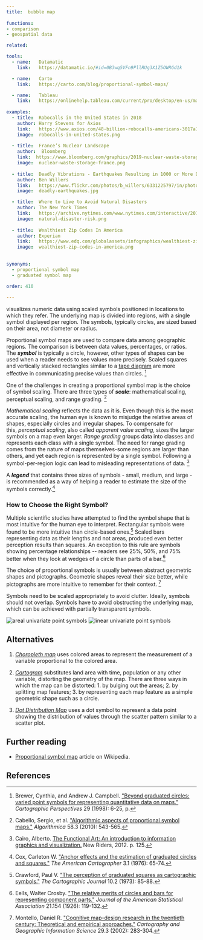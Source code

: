```yaml
---
title:  bubble map
  
functions:
- comparison
- geospatial data

related:

tools:
  - name:   Datamatic
    link:   https://datamatic.io/#id=0B3wq5VFn9PllRUg3X1Z5OWRGd1k

  - name:   Carto
    link:   https://carto.com/blog/proportional-symbol-maps/

  - name:   Tableau
    link:   https://onlinehelp.tableau.com/current/pro/desktop/en-us/maps_howto_symbol.html
    
examples:
  - title:  Robocalls in the United States in 2018
    author: Harry Stevens for Axios
    link:   https://www.axios.com/48-billion-robocalls-americans-3017a1c6-4406-4305-82c0-9d7c9ef84548.html
    image:  robocalls-in-united-states.png
  
  - title:  France’s Nuclear Landscape
    author:  Bloomberg
    link:  https://www.bloomberg.com/graphics/2019-nuclear-waste-storage-france
    image:  nuclear-waste-storage-france.png
    
  - title:  Deadly Vibrations - Earthquakes Resulting in 1000 or More Deaths Since 1900 
    author: Ben Willers
    link:   https://www.flickr.com/photos/b_willers/6331225797/in/photostream/
    image:  deadly-earthquakes.jpg

  - title:  Where to Live to Avoid Natural Disasters
    author: The New York Times
    link:   https://archive.nytimes.com/www.nytimes.com/interactive/2011/05/01/weekinreview/01safe.html?_r=0
    image:  natural-disaster-risk.png
  
  - title:  Wealthiest Zip Codes In America
    author: Experian
    link:   https://www.edq.com/globalassets/infographics/wealthiest-zip-codes.png
    image:  wealthiest-zip-codes-in-america.png
  
    
synonyms:
  - proportional symbol map
  - graduated symbol map
  
order: 410

---
```

visualizes numeric data using scaled symbols positioned in locations to which they refer. The underlying map is divided into regions, with a single symbol displayed per region.
 The symbols, typically circles, are sized based on their area, not diameter or radius. 
<!--more-->

Proportional symbol maps are used to compare data among geographic regions. The comparison is between data values, percentages, or ratios. The ***symbol*** is typically a circle, however, other types of shapes can be used when a reader needs to see values more precisely. Scaled squares and vertically stacked rectangles similar to a [tape diagram](/tape-diagram) are more effective in communicating precise values than circles. [^brewer]

One of the challenges in creating a proportional symbol map is the choice of symbol scaling. There are three types of ***scale***: mathematical scaling, perceptual scaling, and range grading. [^cabello]

*Mathematical scaling* reflects the data as it is. Even though this is the most accurate scaling, the human eye is known to misjudge the relative areas of shapes, especially circles and irregular shapes. To compensate for this, *perceptual scaling*, also called *apparent value scaling*, sizes the larger symbols on a map even larger.
*Range grading* groups data into classes and represents each class with a single symbol. The need for range grading comes from the nature of maps themselves-some regions are larger than others, and yet each region is represented by a single symbol. Following a symbol-per-region logic can lead to misleading representations of data. [^cairo]

A ***legend*** that contains three sizes of symbols - small, medium, and large - is recommended as a way of helping a reader to estimate the size of the symbols correctly.[^cox]

### How to Choose the Right Symbol?
Multiple scientific studies have attempted to find the symbol shape that is most intuitive for the human eye to interpret.
Rectangular symbols were found to be more intuitive than circle-based ones.[^crawford] Scaled bars representing data as their lengths and not areas, produced even better perception results than squares.
An exception to this rule are symbols showing percentage relationships -- readers see 25%, 50%, and 75% better when they look at wedges of a circle than parts of a bar.[^eells]

The choice of proportional symbols is usually between abstract geometric shapes and pictographs. Geometric shapes reveal their size better, while pictographs are more intuitive to remember for their context.  [^montello]

Symbols need to be scaled appropriately to avoid clutter. Ideally, symbols should not overlap. Symbols have to avoid obstructing the underlying map, which can be achieved with partially transparent symbols.

<img src="types-of-symbols-areal.jpg" alt="areal univariate point symbols" />
<img src="types-of-symbols-linear.jpg" alt="linear univariate point symbols" />
<!-- TODO: redraw types of symbols as svg. From 'Beyond Graduated Circles: Varied Point Symbols for Representing Quantitative Data on Maps' by Cynthia A. Brewer, p.14 -->

## Alternatives

1. [*Choropleth map*](/choropleth-map) uses colored areas to represent the measurement of a variable proportional to the colored area.

2. [*Cartogram*](/cartogram) substitutes land area with time, population or any other variable, distorting the geometry of the map. There are three ways in which the map can be distorted: 1. by bulging out the areas; 2. by splitting map features; 3. by representing each map feature as a simple geometric shape such as a circle.

3. [*Dot Distribution Map*](/dot-distribution-map) uses a dot symbol to represent a data point showing the distribution of values through the scatter pattern similar to a scatter plot.


## Further reading
- [Proportional symbol map](https://en.wikipedia.org/wiki/Proportional_symbol_map) article on Wikipedia.

## References

[^brewer]: Brewer, Cynthia, and Andrew J. Campbell. ["Beyond graduated circles: varied point symbols for representing quantitative data on maps."](https://cartographicperspectives.org/index.php/journal/article/download/cp28-brewer-campbell/pdf/0) *Cartographic Perspectives* 29 (1998): 6-25, p.
[^cabello]: Cabello, Sergio, et al. ["Algorithmic aspects of proportional symbol maps."](https://link.springer.com/content/pdf/10.1007%2Fs00453-009-9281-8.pdf) *Algorithmica* 58.3 (2010): 543-565.
[^cairo]: Cairo, Alberto. [The Functional Art: An introduction to information graphics and visualization.](https://books.google.com/books?id=xwjhh6Wu-VUC) New Riders, 2012. p. 125.
[^cox]: Cox, Carleton W. ["Anchor effects and the estimation of graduated circles and squares."](https://www.tandfonline.com/doi/abs/10.1559/152304076784080195) *The American Cartographer* 3.1 (1976): 65-74.
[^crawford]: Crawford, Paul V. ["The perception of graduated squares as cartographic symbols."](https://www.tandfonline.com/doi/abs/10.1179/caj.1973.10.2.85?journalCode=ycaj20) *The Cartographic Journal* 10.2 (1973): 85-88.
[^eells]: Eells, Walter Crosby. ["The relative merits of circles and bars for representing component parts."](https://www.jstor.org/stable/2277140) *Journal of the American Statistical Association* 21.154 (1926): 119-132.
[^montello]: Montello, Daniel R. ["Cognitive map-design research in the twentieth century: Theoretical and empirical approaches."](https://geog.ucsb.edu/~montello/pubs/history.pdf) *Cartography and Geographic Information Science* 29.3 (2002): 283-304.
